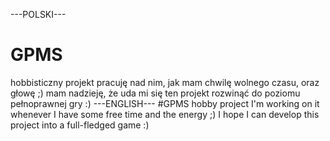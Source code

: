 ---POLSKI---
# GPMS
hobbisticzny projekt 
pracuję nad nim, jak mam chwilę wolnego czasu, oraz głowę ;)
mam nadzieję, że uda mi się ten projekt rozwinąć do poziomu pełnoprawnej gry :)
---ENGLISH---
#GPMS
hobby project
I'm working on it whenever I have some free time and the energy ;)
I hope I can develop this project into a full-fledged game :)
